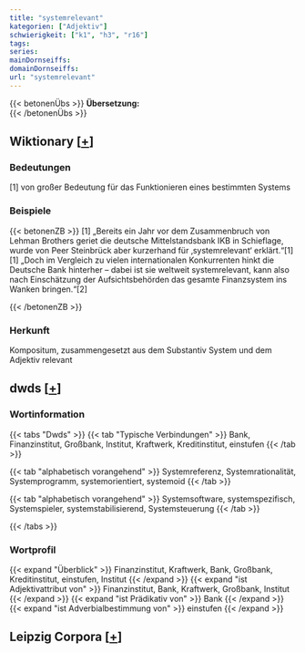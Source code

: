 ```yaml
---
title: "systemrelevant"
kategorien: ["Adjektiv"]
schwierigkeit: ["k1", "h3", "r16"]
tags:
series:
mainDornseiffs:
domainDornseiffs:
url: "systemrelevant"
---
```


{{< betonenÜbs >}}
**Übersetzung:**  
{{< /betonenÜbs >}}

## Wiktionary [[+](https://de.wiktionary.org/wiki/systemrelevant)]

### Bedeutungen
[1] von großer Bedeutung für das Funktionieren eines bestimmten Systems  

### Beispiele
{{< betonenZB >}}
[1] „Bereits ein Jahr vor dem Zusammenbruch von Lehman Brothers geriet die deutsche Mittelstandsbank IKB in Schieflage, wurde von Peer Steinbrück aber kurzerhand für ‚systemrelevant‘ erklärt.“[1]  
[1] „Doch im Vergleich zu vielen internationalen Konkurrenten hinkt die Deutsche Bank hinterher – dabei ist sie weltweit systemrelevant, kann also nach Einschätzung der Aufsichtsbehörden das gesamte Finanzsystem ins Wanken bringen.“[2]  

{{< /betonenZB >}}
### Herkunft
Kompositum, zusammengesetzt aus dem Substantiv System und dem Adjektiv relevant  



## dwds [[+](https://www.dwds.de/wb/systemrelevant)]

### Wortinformation
{{< tabs "Dwds" >}}
{{< tab "Typische Verbindungen" >}}
Bank, Finanzinstitut, Großbank, Institut, Kraftwerk, Kreditinstitut, einstufen
{{< /tab >}}

{{< tab "alphabetisch vorangehend" >}}
Systemreferenz, Systemrationalität, Systemprogramm, systemorientiert, systemoid
{{< /tab >}}

{{< tab "alphabetisch vorangehend" >}}
Systemsoftware, systemspezifisch, Systemspieler, systemstabilisierend, Systemsteuerung
{{< /tab >}}

{{< /tabs >}}

### Wortprofil
{{< expand "Überblick" >}} Finanzinstitut, Kraftwerk, Bank, Großbank, Kreditinstitut, einstufen, Institut {{< /expand >}}
{{< expand "ist Adjektivattribut von" >}} Finanzinstitut, Bank, Kraftwerk, Großbank, Institut {{< /expand >}}
{{< expand "ist Prädikativ von" >}} Bank {{< /expand >}}
{{< expand "ist Adverbialbestimmung von" >}} einstufen {{< /expand >}}

## Leipzig Corpora [[+](https://corpora.uni-leipzig.de/en/res?word=systemrelevant&corpusId=deu_newscrawl-public_2018)]

